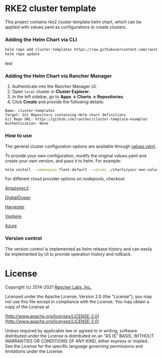 # RKE2 cluster template

This project contains rke2 cluster template helm chart, which can be applied with values.yaml as configurations to create clusters.

### Adding the Helm Chart via CLI

```bash
helm repo add cluster-templates https://raw.githubusercontent.com/rancher/cluster-template-examples/main
helm repo update
```
test

### Adding the Helm Chart via Rancher Manager

1. Authenticate into the Rancher Manager UI.
2. Open `local` cluster in **Cluster Explorer**.
3. In the left sidebar, go to **Apps -> Charts -> Repositories**.
4. Click **Create** and provide the following details:

```
Name: cluster-templates
Target: Git Repository containing Helm chart definitions
Git Repo URL: https://github.com/rancher/cluster-template-examples
Authentication: None
```

### How to use

The general cluster configuration options are available through [values.yaml](./charts/values.yaml).

To provide your own configuration, modify the original values.yaml and create your own version, and pass it to helm. For example:

```bash
helm install --namespace fleet-default --values ./charts/your-own-values.yaml do-cluster ./charts
```

For different cloud provider options on nodepools, checkout

[Amazonec2](./charts/values-aws.yaml)

[DigitalOcean](./charts/values-do.yaml)

[Harvester](./charts/values-harvester.yaml)

[Vsphere](./charts/values-vsphere.yaml)

[Azure](./charts/values-azure.yaml)

### Version control

The version control is implemented as helm release history and can easily be implemented by UI to provide operation history and rollback.

# License

Copyright (c) 2014-2021 [Rancher Labs, Inc.](http://rancher.com)

Licensed under the Apache License, Version 2.0 (the "License");
you may not use this file except in compliance with the License.
You may obtain a copy of the License at

[http://www.apache.org/licenses/LICENSE-2.0](http://www.apache.org/licenses/LICENSE-2.0)

Unless required by applicable law or agreed to in writing, software
distributed under the License is distributed on an "AS IS" BASIS,
WITHOUT WARRANTIES OR CONDITIONS OF ANY KIND, either express or implied.
See the License for the specific language governing permissions and
limitations under the License.
